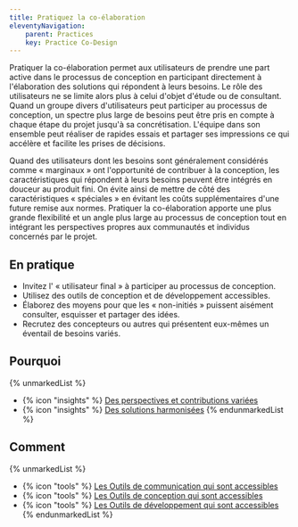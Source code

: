 ```yaml
---
title: Pratiquez la co-élaboration
eleventyNavigation:
    parent: Practices
    key: Practice Co-Design
---
```


Pratiquer la co-élaboration permet aux utilisateurs de prendre une part active dans le processus de conception en
participant directement à l'élaboration des solutions qui répondent à leurs besoins. Le rôle des utilisateurs ne se
limite alors plus à celui d'objet d'étude ou de consultant. Quand un groupe divers d'utilisateurs peut participer au
processus de conception, un spectre plus large de besoins peut être pris en compte à chaque étape du projet jusqu'à sa
concrétisation. L'équipe dans son ensemble peut réaliser de rapides essais et partager ses impressions ce qui accélère
et facilite les prises de décisions.

Quand des utilisateurs dont les besoins sont généralement considérés comme « marginaux » ont l'opportunité de contribuer
à la conception, les caractéristiques qui répondent à leurs besoins peuvent être intégrés en douceur au produit fini. On
évite ainsi de mettre de côté des caractéristiques « spéciales » en évitant les coûts supplémentaires d'une future
remise aux normes. Pratiquer la co-élaboration apporte une plus grande flexibilité et un angle plus large au processus
de conception tout en intégrant les perspectives propres aux communautés et individus concernés par le projet.

## En pratique

* Invitez l' « utilisateur final » à participer au processus de conception.
* Utilisez des outils de conception et de développement accessibles.
* Élaborez des moyens pour que les « non-initiés » puissent aisément consulter,  esquisser et partager des idées.
* Recrutez des concepteurs ou autres qui présentent eux-mêmes un éventail de besoins variés.

## Pourquoi

{% unmarkedList %}
* {% icon "insights" %} [Des perspectives et contributions variées](../../idees/des-perspectives-et-contributions-variees/)
* {% icon "insights" %} [Des solutions harmonisées](../../insights/idees/des-solutions-harmonisees/)
{% endunmarkedList %}

## Comment

{% unmarkedList %}
* {% icon "tools" %} [Les Outils de communication qui sont accessibles](../../outils/les-outils-de-communication-qui-sont-accessibles/)
* {% icon "tools" %} [Les Outils de conception qui sont accessibles](../../outils/les-outils-de-conception-qui-sont-accessibles/)
* {% icon "tools" %} [Les Outils de développement qui sont accessibles](../../outils/les-outils-de-developpement-qui-sont-accessibles/)
{% endunmarkedList %}
